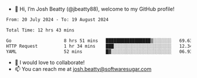 - 👋 Hi, I’m Josh Beatty (@jbeatty88), welcome to my GitHub profile!

<!--START_SECTION:waka-->

```txt
From: 20 July 2024 - To: 19 August 2024

Total Time: 12 hrs 43 mins

Go                    8 hrs 51 mins   █████████████████▒░░░░░░░   69.63 %
HTTP Request          1 hr 34 mins    ███░░░░░░░░░░░░░░░░░░░░░░   12.34 %
YAML                  52 mins         █▓░░░░░░░░░░░░░░░░░░░░░░░   06.93 %
```

<!--END_SECTION:waka-->

- 💞️ I would love to collaborate!
- 📫 You can reach me at josh.beatty@softwaresugar.com

<!---
jbeatty88/jbeatty88 is a ✨ special ✨ repository because its `README.md` (this file) appears on your GitHub profile.
You can click the Preview link to take a look at your changes.
--->
